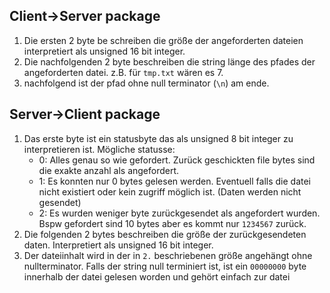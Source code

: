 ## Client->Server package
1. Die ersten 2 byte be schreiben die größe der angeforderten dateien interpretiert als unsigned 16 bit integer.  
2. Die nachfolgenden 2 byte beschreiben die string länge des pfades der angeforderten datei. z.B. für `tmp.txt` wären es 7.  
3. nachfolgend ist der pfad ohne null terminator (`\n`) am ende.

## Server->Client package
1. Das erste byte ist ein statusbyte das als unsigned 8 bit integer zu interpretieren ist.
Mögliche statusse:
   - 0: Alles genau so wie gefordert. Zurück geschickten file bytes sind die exakte anzahl als angefordert.
   - 1: Es konnten nur 0 bytes gelesen werden. Eventuell falls die datei nicht existiert oder kein zugriff möglich ist. (Daten werden nicht gesendet)
   - 2: Es wurden weniger byte zurückgesendet als angefordert wurden. Bspw gefordert sind 10 bytes aber es kommt nur `1234567` zurück.  
2. Die folgenden 2 bytes beschreiben die größe der zurückgesendeten daten. Interpretiert als unsigned 16 bit integer.  
3. Der dateiinhalt wird in der in `2.` beschriebenen größe angehängt ohne nullterminator. Falls der string null terminiert ist, ist ein `00000000` byte innerhalb der datei gelesen worden und gehört einfach zur datei